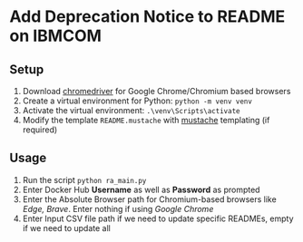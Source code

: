 # Add Deprecation Notice to README on IBMCOM

## Setup

1. Download [chromedriver](https://sites.google.com/chromium.org/driver/) for Google Chrome/Chromium based browsers
2. Create a virtual environment for Python: `python -m venv venv`
3. Activate the virtual environment: `.\venv\Scripts\activate`
4. Modify the template `README.mustache` with [mustache](https://mustache.github.io/) templating (if required)

## Usage
1. Run the script `python ra_main.py`
2. Enter Docker Hub **Username** as well as **Password** as prompted
3. Enter the Absolute Browser path for Chromium-based browsers like _Edge, Brave_. Enter nothing if using _Google Chrome_
4. Enter Input CSV file path if we need to update specific READMEs, empty if we need to update all
